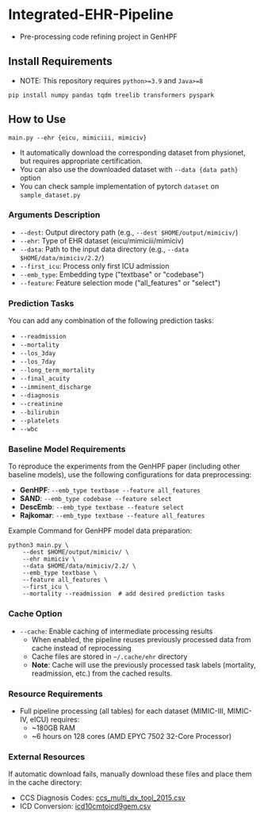 # Integrated-EHR-Pipeline
- Pre-processing code refining project in GenHPF

## Install Requirements
- NOTE: This repository requires `python>=3.9` and `Java>=8`
```
pip install numpy pandas tqdm treelib transformers pyspark
```

## How to Use
```
main.py --ehr {eicu, mimiciii, mimiciv}
```
- It automatically download the corresponding dataset from physionet, but requires appropriate certification.
- You can also use the downloaded dataset with `--data {data path}` option
- You can check sample implementation of pytorch `dataset` on `sample_dataset.py`

### Arguments Description
- `--dest`: Output directory path (e.g., `--dest $HOME/output/mimiciv/`)
- `--ehr`: Type of EHR dataset (eicu/mimiciii/mimiciv)
- `--data`: Path to the input data directory (e.g., `--data $HOME/data/mimiciv/2.2/`)
- `--first_icu`: Process only first ICU admission
- `--emb_type`: Embedding type ("textbase" or "codebase")
- `--feature`: Feature selection mode ("all_features" or "select")

### Prediction Tasks
You can add any combination of the following prediction tasks:
- `--readmission`
- `--mortality`
- `--los_3day`
- `--los_7day`
- `--long_term_mortality`
- `--final_acuity`
- `--imminent_discharge`
- `--diagnosis`
- `--creatinine`
- `--bilirubin`
- `--platelets`
- `--wbc`

### Baseline Model Requirements

To reproduce the experiments from the GenHPF paper (including other baseline models), use the following configurations for data preprocessing:
- **GenHPF**: `--emb_type textbase --feature all_features`
- **SAND**: `--emb_type codebase --feature select`
- **DescEmb**: `--emb_type textbase --feature select`
- **Rajkomar**: `--emb_type textbase --feature all_features`

Example Command for GenHPF model data preparation:
```shell script
python3 main.py \
    --dest $HOME/output/mimiciv/ \
    --ehr mimiciv \
    --data $HOME/data/mimiciv/2.2/ \
    --emb_type textbase \
    --feature all_features \
    --first_icu \
    --mortality --readmission  # add desired prediction tasks
```

### Cache Option
- `--cache`: Enable caching of intermediate processing results
  - When enabled, the pipeline reuses previously processed data from cache instead of reprocessing
  - Cache files are stored in `~/.cache/ehr` directory
  - **Note**: Cache will use the previously processed task labels (mortality, readmission, etc.) from the cached results.

### Resource Requirements
- Full pipeline processing (all tables) for each dataset (MIMIC-III, MIMIC-IV, eICU) requires:
  - ~180GB RAM
  - ~6 hours on 128 cores (AMD EPYC 7502 32-Core Processor)

### External Resources
If automatic download fails, manually download these files and place them in the cache directory:
- CCS Diagnosis Codes: [ccs_multi_dx_tool_2015.csv](https://www.hcup-us.ahrq.gov/toolssoftware/ccs/Multi_Level_CCS_2015.zip)
- ICD Conversion: [icd10cmtoicd9gem.csv](https://data.nber.org/gem/icd10cmtoicd9gem.csv)
